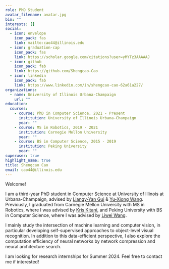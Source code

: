 ```yaml
---
role: PhD Student
avatar_filename: avatar.jpg
bio: ""
interests: []
social:
  - icon: envelope
    icon_pack: fas
    link: mailto:cao44@illinois.edu
  - icon: graduation-cap
    icon_pack: fas
    link: https://scholar.google.com/citations?user=yMYTz3AAAAAJ
  - icon: github
    icon_pack: fab
    link: https://github.com/Shengcao-Cao
  - icon: linkedin
    icon_pack: fab
    link: https://www.linkedin.com/in/shengcao-cao-62a61a227/
organizations:
  - name: University of Illinois Urbana-Champaign
    url: ""
education:
  courses:
    - course: PhD in Computer Science, 2021 - Present
      institution: University of Illinois Urbana-Champaign
      year: ""
    - course: MS in Robotics, 2019 - 2021
      institution: Carnegie Mellon University
      year: ""
    - course: BS in Computer Science, 2015 - 2019
      institution: Peking University
      year: ""
superuser: true
highlight_name: true
title: Shengcao Cao
email: cao44@illinois.edu
---
```

Welcome!

I am a third-year PhD student in Computer Science at University of Illinois at Urbana-Champaign, advised by [Liangy-Yan Gui](https://cs.illinois.edu/about/people/faculty/lgui) & [Yu-Xiong Wang](https://yxw.web.illinois.edu/). Previously, I graduated from Carnegie Mellon University with MS in Robotics, where I was advised by [Kris Kitani](http://www.cs.cmu.edu/~kkitani/), and Peking University with BS in Computer Science, where I was advised by [Liwei Wang](http://www.liweiwang-pku.com/).

I mainly study the intersection of machine learning and computer vision, in particular developing self-supervised approaches to object-level visual recognition. In addition to this data-efficient perspective, I also explore the computation efficiency of neural networks by network compression and neural architecture search.

I am looking for research internships for Summer 2024. Feel free to contact me if interested!